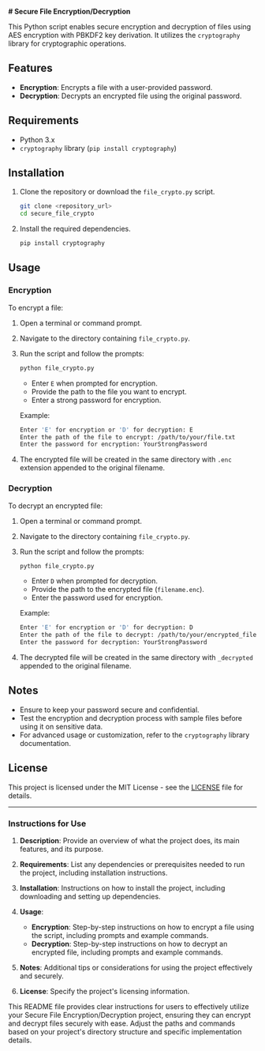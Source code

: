 **# Secure File Encryption/Decryption**

This Python script enables secure encryption and decryption of files using AES encryption with PBKDF2 key derivation. It utilizes the `cryptography` library for cryptographic operations.

## Features

- **Encryption**: Encrypts a file with a user-provided password.
- **Decryption**: Decrypts an encrypted file using the original password.

## Requirements

- Python 3.x
- `cryptography` library (`pip install cryptography`)

## Installation

1. Clone the repository or download the `file_crypto.py` script.

   ```bash
   git clone <repository_url>
   cd secure_file_crypto
   ```

2. Install the required dependencies.

   ```bash
   pip install cryptography
   ```

## Usage

### Encryption

To encrypt a file:

1. Open a terminal or command prompt.
2. Navigate to the directory containing `file_crypto.py`.
3. Run the script and follow the prompts:
   
   ```bash
   python file_crypto.py
   ```
   
   - Enter `E` when prompted for encryption.
   - Provide the path to the file you want to encrypt.
   - Enter a strong password for encryption.

   Example:
   ```bash
   Enter 'E' for encryption or 'D' for decryption: E
   Enter the path of the file to encrypt: /path/to/your/file.txt
   Enter the password for encryption: YourStrongPassword
   ```

4. The encrypted file will be created in the same directory with `.enc` extension appended to the original filename.

### Decryption

To decrypt an encrypted file:

1. Open a terminal or command prompt.
2. Navigate to the directory containing `file_crypto.py`.
3. Run the script and follow the prompts:
   
   ```bash
   python file_crypto.py
   ```
   
   - Enter `D` when prompted for decryption.
   - Provide the path to the encrypted file (`filename.enc`).
   - Enter the password used for encryption.

   Example:
   ```bash
   Enter 'E' for encryption or 'D' for decryption: D
   Enter the path of the file to decrypt: /path/to/your/encrypted_file.enc
   Enter the password for decryption: YourStrongPassword
   ```

4. The decrypted file will be created in the same directory with `_decrypted` appended to the original filename.

## Notes

- Ensure to keep your password secure and confidential.
- Test the encryption and decryption process with sample files before using it on sensitive data.
- For advanced usage or customization, refer to the `cryptography` library documentation.

## License

This project is licensed under the MIT License - see the [LICENSE](./LICENSE) file for details.

---

### Instructions for Use

1. **Description**: Provide an overview of what the project does, its main features, and its purpose.
   
2. **Requirements**: List any dependencies or prerequisites needed to run the project, including installation instructions.

3. **Installation**: Instructions on how to install the project, including downloading and setting up dependencies.

4. **Usage**:
   - **Encryption**: Step-by-step instructions on how to encrypt a file using the script, including prompts and example commands.
   - **Decryption**: Step-by-step instructions on how to decrypt an encrypted file, including prompts and example commands.

5. **Notes**: Additional tips or considerations for using the project effectively and securely.

6. **License**: Specify the project's licensing information.

This README file provides clear instructions for users to effectively utilize your Secure File Encryption/Decryption project, ensuring they can encrypt and decrypt files securely with ease. Adjust the paths and commands based on your project's directory structure and specific implementation details.
